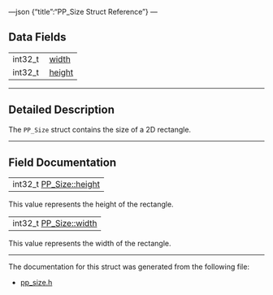 —json {“title”:“PP\_Size Struct Reference”} —

Data Fields
-----------

<table><tbody><tr class="odd"><td style="text-align: right;">int32_t </td><td><a href="/docs/native-client/pepper_beta/c/struct_p_p___size#ae90a3149307a54902cd3a146592353cd" class="el">width</a></td></tr><tr class="even"><td style="text-align: right;">int32_t </td><td><a href="/docs/native-client/pepper_beta/c/struct_p_p___size#ae6eec60ae0ac7e860744eaf0fbab8690" class="el">height</a></td></tr></tbody></table>

------------------------------------------------------------------------

<span id="details" class="anchor" style="margin: 0;"></span>

Detailed Description
--------------------

The `PP_Size` struct contains the size of a 2D rectangle.

------------------------------------------------------------------------

Field Documentation
-------------------

<span id="ae6eec60ae0ac7e860744eaf0fbab8690" class="anchor" style="margin: 0;"></span>

<table><tbody><tr class="odd"><td>int32_t <a href="/docs/native-client/pepper_beta/c/struct_p_p___size#ae6eec60ae0ac7e860744eaf0fbab8690" class="el">PP_Size::height</a></td></tr></tbody></table>

This value represents the height of the rectangle.

<span id="ae90a3149307a54902cd3a146592353cd" class="anchor" style="margin: 0;"></span>

<table><tbody><tr class="odd"><td>int32_t <a href="/docs/native-client/pepper_beta/c/struct_p_p___size#ae90a3149307a54902cd3a146592353cd" class="el">PP_Size::width</a></td></tr></tbody></table>

This value represents the width of the rectangle.

------------------------------------------------------------------------

The documentation for this struct was generated from the following file:

-   <a href="/docs/native-client/pepper_beta/c/pp__size_8h/" class="el">pp_size.h</a>

